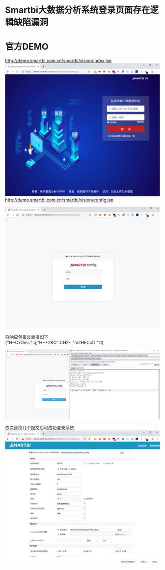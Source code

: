 # Smartbi大数据分析系统登录页面存在逻辑缺陷漏洞

#  官方DEMO  
http://demo.smartbi.com.cn/smartbi/vision/index.jsp   
![img](images/clipboard.png)
http://demo.smartbi.com.cn/smartbi/vision/config.jsp  

![img](images/clipboard-1584693106666.png)

将响应包报文替换如下  
{"H~CxOm~":q,"H~*2KC":CH2~,"m2HECcO'":1}  

![img](images/clipboard-1584693121058.png)

依次替换几个报文后可成功登录系统 
 ![img](images/clipboard-1584693131304.png)